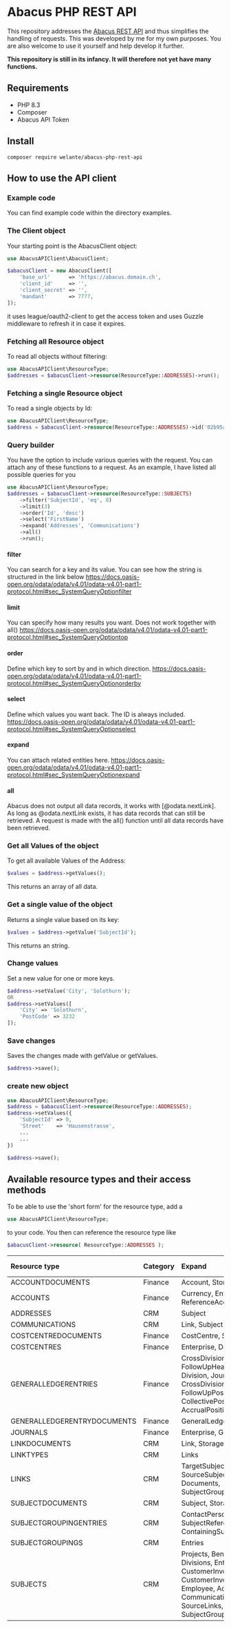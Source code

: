 # Abacus PHP REST API
This repository addresses the [Abacus REST API](https://apihub.abacus.ch/) and thus simplifies the handling of requests.
This was developed by me for my own purposes.
You are also welcome to use it yourself and help develop it further.

**This repository is still in its infancy.
It will therefore not yet have many functions.**

## Requirements
- PHP 8.3
- Composer
- Abacus API Token

## Install
```
composer require welante/abacus-php-rest-api
```

## How to use the API client
### Example code
You can find example code within the directory examples.

### The Client object
Your starting point is the AbacusClient object:
```php
use AbacusAPIClient\AbacusClient;

$abacusClient = new AbacusClient([
    'base_url'      => 'https://abacus.domain.ch',
    'client_id'     => '',
    'client_secret' => '',
    'mandant'       => 7777,
]);

```
it uses league/oauth2-client to get the access token and uses Guzzle middleware to refresh it in case it expires.

### Fetching all Resource object
To read all objects without filtering:
```php
use AbacusAPIClient\ResourceType;
$addresses = $abacusClient->resource(ResourceType::ADDRESSES)->run();
```

### Fetching a single Resource object
To read a single objects by Id:
```php
use AbacusAPIClient\ResourceType;
$address = $abacusClient->resource(ResourceType::ADDRESSES)->id('02b95ac0-e9ed-e201-175a-c2d220524153')->run();
```

### Query builder
You have the option to include various queries with the request.
You can attach any of these functions to a request.
As an example, I have listed all possible queries for you
```php
use AbacusAPIClient\ResourceType;
$addresses = $abacusClient->resource(ResourceType::SUBJECTS)
    ->filter('SubjectId', 'eq', 8)
    ->limit(3)
    ->order('Id', 'desc')
    ->select('FirstName')
    ->expand('Addresses', 'Communications')
    ->all()
    ->run();
```
#### filter
You can search for a key and its value. You can see how the string is structured in the link below
https://docs.oasis-open.org/odata/odata/v4.01/odata-v4.01-part1-protocol.html#sec_SystemQueryOptionfilter

#### limit
You can specify how many results you want.
Does not work together with all()
https://docs.oasis-open.org/odata/odata/v4.01/odata-v4.01-part1-protocol.html#sec_SystemQueryOptiontop

#### order
Define which key to sort by and in which direction.
https://docs.oasis-open.org/odata/odata/v4.01/odata-v4.01-part1-protocol.html#sec_SystemQueryOptionorderby

#### select
Define which values you want back. The ID is always included.
https://docs.oasis-open.org/odata/odata/v4.01/odata-v4.01-part1-protocol.html#sec_SystemQueryOptionselect

#### expand
You can attach related entities here.
https://docs.oasis-open.org/odata/odata/v4.01/odata-v4.01-part1-protocol.html#sec_SystemQueryOptionexpand

#### all
Abacus does not output all data records, it works with [@odata.nextLink]. As long as @odata.nextLink exists, it has data records that can still be retrieved. 
A request is made with the all() function until all data records have been retrieved.

### Get all Values of the object
To get all available Values of the Address:
```php
$values = $address->getValues();
```
This returns an array of all data.

### Get a single value of the object
Returns a single value based on its key:
```php
$values = $address->getValue('SubjectId');
```
This returns an string.

### Change values
Set a new value for one or more keys.
```php
$address->setValue('City', 'Solothurn');
OR
$address->setValues([
    'City' => 'Solothurn', 
    'PostCode' => 3232
]);
```

### Save changes
Saves the changes made with getValue or getValues.
```php
$address->save();
```

### create new object
```php
use AbacusAPIClient\ResourceType;
$address = $abacusClient->resource(ResourceType::ADDRESSES);
$address->setValues({
    'SubjectId' => 0,
    'Street'    => 'Hausenstrasse',
    ...
    ...
})

$address->save();
```

## Available resource types and their access methods

To be able to use the 'short form' for the resource type, add a
```php
use AbacusAPIClient\ResourceType;
```

to your code. You then can reference the resource type like
```php
$abacusClient->resource( ResourceType::ADDRESSES );
```

| Resource type               | Category | Expand                                                                                                                                                                                                                      | Implemented & tested |
|:----------------------------|:---------|:----------------------------------------------------------------------------------------------------------------------------------------------------------------------------------------------------------------------------|:--------------------:|
| ACCOUNTDOCUMENTS            | Finance  | Account, Storage                                                                                                                                                                                                            |            &#10004;  |
| ACCOUNTS                    | Finance  | Currency, Enterprise, ReferenceAccount, Documents                                                                                                                                                                           | &#10004;              |
| ADDRESSES                   | CRM      | Subject                                                                                                                                                                                                                     | &#10004;              |
| COMMUNICATIONS              | CRM      | Link, Subject                                                                                                                                                                                                               | &#10004;              |
| COSTCENTREDOCUMENTS         | Finance  | CostCentre, Storage                                                                                                                                                                                                         | &#10004;              |
| COSTCENTRES                 | Finance  | Enterprise, Documents                                                                                                                                                                                                       | &#10004;              |
| GENERALLEDGERENTRIES        | Finance  | CrossDivisionHeader, FollowUpHeader,CollectiveHeader, Division, Journal, AccrualHeader, CrossDivisionPositions, FollowUpPositions, CollectivePositions, AccrualPositions, Documents                                         | &#10004;              |
| GENERALLEDGERENTRYDOCUMENTS | Finance  | GeneralLedgerEntry, Storage                                                                                                                                                                                                 | &#10004;              |
| JOURNALS                    | Finance  | Enterprise, GeneralLedgerEntries                                                                                                                                                                                            | &#10004;              |
| LINKDOCUMENTS               | CRM      | Link, Storage                                                                                                                                                                                                               | &#10004;              |
| LINKTYPES                   | CRM      | Links                                                                                                                                                                                                                       | &#10004;              |
| LINKS                       | CRM      | TargetSubject, LinkType, SourceSubject, Communications, Documents, SubjectGroupingEntries                                                                                                                                   | &#10004;              |
| SUBJECTDOCUMENTS            | CRM      | Subject, Storage                                                                                                                                                                                                            | &#10004;              |
| SUBJECTGROUPINGENTRIES      | CRM      | ContactPersonReference, SubjectReference, ContainingSubjectGrouping                                                                                                                                                         | &#10004;              |
| SUBJECTGROUPINGS            | CRM      | Entries                                                                                                                                                                                                                     | &#10004;              |
| SUBJECTS                    | CRM      | Projects, BeneficiaryAccounts, Divisions, Enterprises, Customers, CustomerInvoicesForReminder, CustomerInvoicesForSubject, Employee, Addresses, Communications, TargetLinks, SourceLinks, Documents, SubjectGroupingEntries | &#10004;              |
